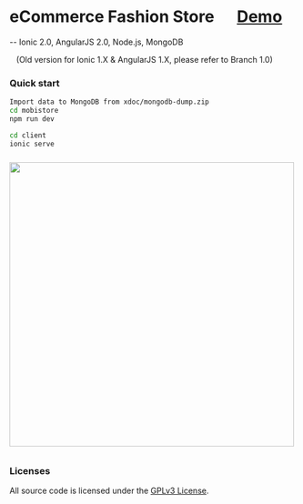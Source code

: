 # eCommerce Fashion Store&nbsp;&nbsp;&nbsp;&nbsp;&nbsp;&nbsp;<a href="#" target="_blank">Demo</a>

-- Ionic 2.0, AngularJS 2.0, Node.js, MongoDB

&nbsp;&nbsp;&nbsp;(Old version for Ionic 1.X & AngularJS 1.X, please refer to Branch 1.0)

### Quick start
```bash
Import data to MongoDB from xdoc/mongodb-dump.zip
cd mobistore
npm run dev

cd client
ionic serve
```

<img src="http://101.200.189.57:18080/ms/c/assets/img/demo.png?r=1" height="500px" style="margin: 10px auto;">

### Licenses

All source code is licensed under the [GPLv3 License](LICENSE.md).
